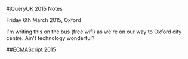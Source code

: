 #jQueryUK 2015 Notes

Friday 6th March 2015, Oxford

I'm writing this on the bus (free wifi) as we're on our way to Oxford city centre. Ain't technology wonderful?

##[ECMAScript 2015](notes/ecmascript-2015.md)